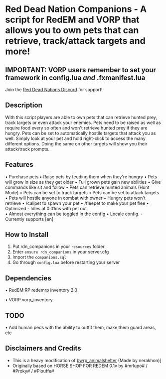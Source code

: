 # Red Dead Nation Companions - A script for RedEM and VORP that allows you to own pets that can retrieve, track/attack targets and more!

## IMPORTANT: VORP users remember to set your framework in config.lua *and* .fxmanifest.lua

Join the [Red Dead Nations Discord](https://discord.gg/XdqvwMxWYv) for support!

## Description

With this script players are able to own pets that can retrieve hunted prey, track targets or even attack your enemies. Pets need to be raised as well as require food every so often and won't retrieve hunted prey if they are hungry. Pets can be set to automatically hostile targets that attack you as well. Simply look at your pet and hold right-click to access the many different options. Doing the same on other targets will show you their attack/track prompts.

## Features

• Purchase pets
• Raise pets by feeding them when they're hungry
• Pets will grow in size as they get older
• Full grown pets gain new abilities
• Give commands like sit and follow
• Pets can retrieve hunted animals (Hunt Mode)
• Pets can be set to track targets
• Pets can be set to attack targets
• Pets will hostile anyone in combat with owner
• Hungry pets won't retrieve
• /callpet to spawn your pet
• /fleepet to make your pet flee
• Optimized - Idles at 0.01ms with pet out	
• Almost everything can be toggled in the config
• Locale config.
    - Currently supports [en]


## How to Install
1. Put rdn_companions in your `resources` folder
2. Enter `ensure rdn_companions` in your server.cfg
3. Import the `companions.sql`
4. Go through `config.lua` before restarting your server

## Dependencies
• RedEM:RP
redemrp inventory 2.0

• VORP
vorp_inventory

## TODO
• Add human peds with the ability to outfit them, make them guard areas, etc

## Disclaimers and Credits
- This is a heavy modification of [bwrp_animalshelter](https://github.com/nerakhon/bwrp_animalshelter) (Made by nerakhon)]
- Originally based on HORSE SHOP FOR REDEM 0.1v by #mrlupo# / #Proky# / #Plouffe#
